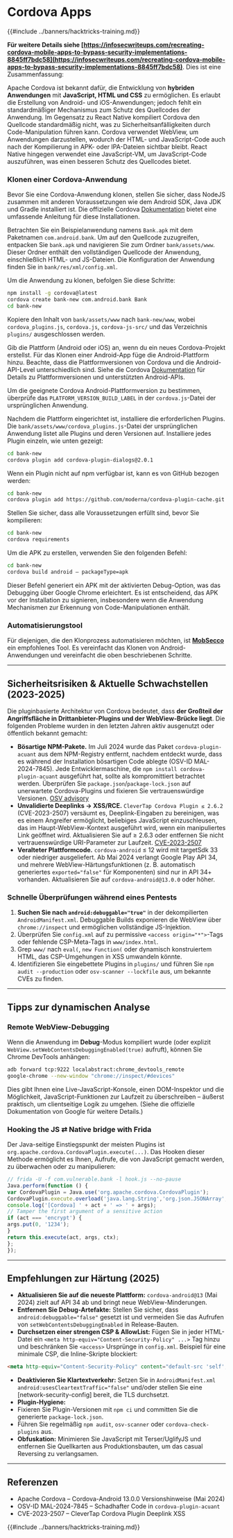 # Cordova Apps

{{#include ../banners/hacktricks-training.md}}

**Für weitere Details siehe [https://infosecwriteups.com/recreating-cordova-mobile-apps-to-bypass-security-implementations-8845ff7bdc58](https://infosecwriteups.com/recreating-cordova-mobile-apps-to-bypass-security-implementations-8845ff7bdc58)**. Dies ist eine Zusammenfassung:

Apache Cordova ist bekannt dafür, die Entwicklung von **hybriden Anwendungen** mit **JavaScript, HTML und CSS** zu ermöglichen. Es erlaubt die Erstellung von Android- und iOS-Anwendungen; jedoch fehlt ein standardmäßiger Mechanismus zum Schutz des Quellcodes der Anwendung. Im Gegensatz zu React Native kompiliert Cordova den Quellcode standardmäßig nicht, was zu Sicherheitsanfälligkeiten durch Code-Manipulation führen kann. Cordova verwendet WebView, um Anwendungen darzustellen, wodurch der HTML- und JavaScript-Code auch nach der Kompilierung in APK- oder IPA-Dateien sichtbar bleibt. React Native hingegen verwendet eine JavaScript-VM, um JavaScript-Code auszuführen, was einen besseren Schutz des Quellcodes bietet.

### Klonen einer Cordova-Anwendung

Bevor Sie eine Cordova-Anwendung klonen, stellen Sie sicher, dass NodeJS zusammen mit anderen Voraussetzungen wie dem Android SDK, Java JDK und Gradle installiert ist. Die offizielle Cordova [Dokumentation](https://cordova.apache.org/docs/en/11.x/guide/cli/#install-pre-requisites-for-building) bietet eine umfassende Anleitung für diese Installationen.

Betrachten Sie ein Beispielanwendung namens `Bank.apk` mit dem Paketnamen `com.android.bank`. Um auf den Quellcode zuzugreifen, entpacken Sie `bank.apk` und navigieren Sie zum Ordner `bank/assets/www`. Dieser Ordner enthält den vollständigen Quellcode der Anwendung, einschließlich HTML- und JS-Dateien. Die Konfiguration der Anwendung finden Sie in `bank/res/xml/config.xml`.

Um die Anwendung zu klonen, befolgen Sie diese Schritte:
```bash
npm install -g cordova@latest
cordova create bank-new com.android.bank Bank
cd bank-new
```
Kopiere den Inhalt von `bank/assets/www` nach `bank-new/www`, wobei `cordova_plugins.js`, `cordova.js`, `cordova-js-src/` und das Verzeichnis `plugins/` ausgeschlossen werden.

Gib die Plattform (Android oder iOS) an, wenn du ein neues Cordova-Projekt erstellst. Für das Klonen einer Android-App füge die Android-Plattform hinzu. Beachte, dass die Plattformversionen von Cordova und die Android-API-Level unterschiedlich sind. Siehe die Cordova [Dokumentation](https://cordova.apache.org/docs/en/11.x/guide/platforms/android/) für Details zu Plattformversionen und unterstützten Android-APIs.

Um die geeignete Cordova Android-Plattformversion zu bestimmen, überprüfe das `PLATFORM_VERSION_BUILD_LABEL` in der `cordova.js`-Datei der ursprünglichen Anwendung.

Nachdem die Plattform eingerichtet ist, installiere die erforderlichen Plugins. Die `bank/assets/www/cordova_plugins.js`-Datei der ursprünglichen Anwendung listet alle Plugins und deren Versionen auf. Installiere jedes Plugin einzeln, wie unten gezeigt:
```bash
cd bank-new
cordova plugin add cordova-plugin-dialogs@2.0.1
```
Wenn ein Plugin nicht auf npm verfügbar ist, kann es von GitHub bezogen werden:
```bash
cd bank-new
cordova plugin add https://github.com/moderna/cordova-plugin-cache.git
```
Stellen Sie sicher, dass alle Voraussetzungen erfüllt sind, bevor Sie kompilieren:
```bash
cd bank-new
cordova requirements
```
Um die APK zu erstellen, verwenden Sie den folgenden Befehl:
```bash
cd bank-new
cordova build android — packageType=apk
```
Dieser Befehl generiert ein APK mit der aktivierten Debug-Option, was das Debugging über Google Chrome erleichtert. Es ist entscheidend, das APK vor der Installation zu signieren, insbesondere wenn die Anwendung Mechanismen zur Erkennung von Code-Manipulationen enthält.

### Automatisierungstool

Für diejenigen, die den Klonprozess automatisieren möchten, ist **[MobSecco](https://github.com/Anof-cyber/MobSecco)** ein empfohlenes Tool. Es vereinfacht das Klonen von Android-Anwendungen und vereinfacht die oben beschriebenen Schritte.

---

## Sicherheitsrisiken & Aktuelle Schwachstellen (2023-2025)

Die pluginbasierte Architektur von Cordova bedeutet, dass **der Großteil der Angriffsfläche in Drittanbieter-Plugins und der WebView-Brücke liegt**. Die folgenden Probleme wurden in den letzten Jahren aktiv ausgenutzt oder öffentlich bekannt gemacht:

* **Bösartige NPM-Pakete.** Im Juli 2024 wurde das Paket `cordova-plugin-acuant` aus dem NPM-Registry entfernt, nachdem entdeckt wurde, dass es während der Installation bösartigen Code ablegte (OSV-ID MAL-2024-7845). Jede Entwicklermaschine, die `npm install cordova-plugin-acuant` ausgeführt hat, sollte als kompromittiert betrachtet werden. Überprüfen Sie `package.json`/`package-lock.json` auf unerwartete Cordova-Plugins und fixieren Sie vertrauenswürdige Versionen. [OSV advisory](/)
* **Unvalidierte Deeplinks → XSS/RCE.** `CleverTap Cordova Plugin ≤ 2.6.2` (CVE-2023-2507) versäumt es, Deeplink-Eingaben zu bereinigen, was es einem Angreifer ermöglicht, beliebiges JavaScript einzuschleusen, das im Haupt-WebView-Kontext ausgeführt wird, wenn ein manipuliertes Link geöffnet wird. Aktualisieren Sie auf ≥ 2.6.3 oder entfernen Sie nicht vertrauenswürdige URI-Parameter zur Laufzeit. [CVE-2023-2507](/)
* **Veralteter Plattformcode.** `cordova-android` ≤ 12 wird mit targetSdk 33 oder niedriger ausgeliefert. Ab Mai 2024 verlangt Google Play API 34, und mehrere WebView-Härtungsfunktionen (z. B. automatisch generiertes `exported="false"` für Komponenten) sind nur in API 34+ vorhanden. Aktualisieren Sie auf `cordova-android@13.0.0` oder höher.

### Schnelle Überprüfungen während eines Pentests

1. **Suchen Sie nach `android:debuggable="true"`** in der dekompilierten `AndroidManifest.xml`. Debuggable Builds exponieren die WebView über `chrome://inspect` und ermöglichen vollständige JS-Injektion.
2. Überprüfen Sie `config.xml` auf zu permissive `<access origin="*">`-Tags oder fehlende CSP-Meta-Tags in `www/index.html`.
3. Grep `www/` nach `eval(`, `new Function(` oder dynamisch konstruiertem HTML, das CSP-Umgehungen in XSS umwandeln könnte.
4. Identifizieren Sie eingebettete Plugins in `plugins/` und führen Sie `npm audit --production` oder `osv-scanner --lockfile` aus, um bekannte CVEs zu finden.

---

## Tipps zur dynamischen Analyse

### Remote WebView-Debugging

Wenn die Anwendung im **Debug**-Modus kompiliert wurde (oder explizit `WebView.setWebContentsDebuggingEnabled(true)` aufruft), können Sie Chrome DevTools anhängen:
```bash
adb forward tcp:9222 localabstract:chrome_devtools_remote
google-chrome --new-window "chrome://inspect/#devices"
```
Dies gibt Ihnen eine Live-JavaScript-Konsole, einen DOM-Inspektor und die Möglichkeit, JavaScript-Funktionen zur Laufzeit zu überschreiben – äußerst praktisch, um clientseitige Logik zu umgehen. (Siehe die offizielle Dokumentation von Google für weitere Details.)

### Hooking the JS ⇄ Native bridge with Frida

Der Java-seitige Einstiegspunkt der meisten Plugins ist `org.apache.cordova.CordovaPlugin.execute(...)`. Das Hooken dieser Methode ermöglicht es Ihnen, Aufrufe, die von JavaScript gemacht werden, zu überwachen oder zu manipulieren:
```javascript
// frida -U -f com.vulnerable.bank -l hook.js --no-pause
Java.perform(function () {
var CordovaPlugin = Java.use('org.apache.cordova.CordovaPlugin');
CordovaPlugin.execute.overload('java.lang.String','org.json.JSONArray','org.apache.cordova.CallbackContext').implementation = function(act, args, ctx) {
console.log('[Cordova] ' + act + ' => ' + args);
// Tamper the first argument of a sensitive action
if (act === 'encrypt') {
args.put(0, '1234');
}
return this.execute(act, args, ctx);
};
});
```
---

## Empfehlungen zur Härtung (2025)

* **Aktualisieren Sie auf die neueste Plattform:** `cordova-android@13` (Mai 2024) zielt auf API 34 ab und bringt neue WebView-Minderungen.
* **Entfernen Sie Debug-Artefakte:** Stellen Sie sicher, dass `android:debuggable="false"` gesetzt ist und vermeiden Sie das Aufrufen von `setWebContentsDebuggingEnabled` in Release-Bauten.
* **Durchsetzen einer strengen CSP & AllowList:** Fügen Sie in jeder HTML-Datei ein `<meta http-equiv="Content-Security-Policy" ...>` Tag hinzu und beschränken Sie `<access>` Ursprünge in `config.xml`.
Beispiel für eine minimale CSP, die Inline-Skripte blockiert:
```html
<meta http-equiv="Content-Security-Policy" content="default-src 'self'; img-src 'self' data:; object-src 'none'; frame-ancestors 'none'">
```
* **Deaktivieren Sie Klartextverkehr:** Setzen Sie in `AndroidManifest.xml` `android:usesCleartextTraffic="false"` und/oder stellen Sie eine [network-security-config] bereit, die TLS durchsetzt.
* **Plugin-Hygiene:**
* Fixieren Sie Plugin-Versionen mit `npm ci` und committen Sie die generierte `package-lock.json`.
* Führen Sie regelmäßig `npm audit`, `osv-scanner` oder `cordova-check-plugins` aus.
* **Obfuskation:** Minimieren Sie JavaScript mit Terser/UglifyJS und entfernen Sie Quellkarten aus Produktionsbauten, um das casual Reversing zu verlangsamen.

---

## Referenzen

* Apache Cordova – Cordova-Android 13.0.0 Versionshinweise (Mai 2024)
* OSV-ID MAL-2024-7845 – Schadhafter Code in `cordova-plugin-acuant`
* CVE-2023-2507 – CleverTap Cordova Plugin Deeplink XSS

{{#include ../banners/hacktricks-training.md}}
